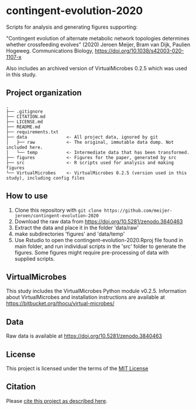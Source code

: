# contingent-evolution-2020
Scripts for analysis and generating figures supporting:

"Contingent evolution of alternate metabolic network topologies determines whether crossfeeding evolves"
(2020) Jeroen Meijer, Bram van Dijk, Paulien Hogeweg. Communications Biology, https://doi.org/10.1038/s42003-020-1107-x

Also includes an archived version of VirtualMicrobes 0.2.5 which was used in this study. 


## Project organization

```
.
├── .gitignore
├── CITATION.md
├── LICENSE.md
├── README.md
├── requirements.txt
├── data               <- All project data, ignored by git
│   ├── raw            <- The original, immutable data dump. Not included here.
│   └── temp           <- Intermediate data that has been transformed.
├── figures            <- Figures for the paper, generated by src
├── src                <- R scripts used for analysis and making figures
└── VirtualMicrobes    <- VirtualMicrobes 0.2.5 (version used in this study), including config files

```
## How to use
1. Clone this repository with `git clone https://github.com/meijer-jeroen/contingent-evolution-2020`
2. Download the raw data from https://doi.org/10.5281/zenodo.3840463
3. Extract the data and place it in the folder 'data/raw'
4. make subdirectories 'figures' and 'data/temp' 
5. Use Rstudio to open the contingent-evolution-2020.Rproj file found in main folder, and run individual scripts in the 'src' folder to generate the figures. Some figures might require pre-processing of data with supplied scripts. 

## VirtualMicrobes
This study includes the VirtualMicrobes Python module v0.2.5. Information about VirtualMicrobes and installation instructions are available at https://bitbucket.org/thocu/virtual-microbes/

## Data
Raw data is available at https://doi.org/10.5281/zenodo.3840463

## License

This project is licensed under the terms of the [MIT License](/LICENSE.md)

## Citation

Please [cite this project as described here](/CITATION.md).

